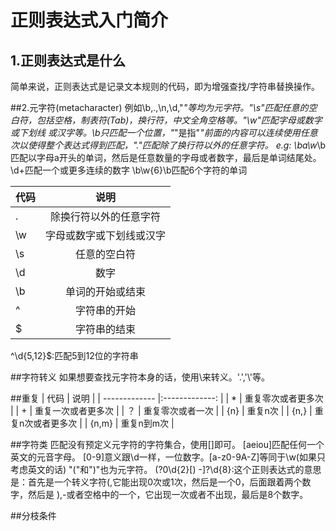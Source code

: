 # 正则表达式入门简介

## 1.正则表达式是什么
简单来说，正则表达式是记录文本规则的代码，即为增强查找/字符串替换操作。

##2.元字符(metacharacter)
例如\b,.,\n,\d,"*"等均为元字符。"\s"匹配任意的空白符，包括空格，制表符(Tab)，换行符，中文全角空格等。"\w"匹配字母或数字或下划线
或汉字等。\b只匹配一个位置，"*"是指"*"前面的内容可以连续使用任意次以使得整个表达式得到匹配，"."匹配除了换行符以外的任意字符。
e.g: \ba\w*\b匹配以字母a开头的单词，然后是任意数量的字母或者数字，最后是单词结尾处。
\d+匹配一个或更多连续的数字
\b\w{6}\b匹配6个字符的单词

| 代码          | 说明                    |
| ------------- |:-------------:          |
| .             | 除换行符以外的任意字符  |
| \w            | 字母或数字或下划线或汉字|
| \s            | 任意的空白符            |
| \d            | 数字                    |
| \b            | 单词的开始或结束        |
| ^             | 字符串的开始            |
| $             | 字符串的结束            |
^\d{5,12}$:匹配5到12位的字符串

##字符转义
如果想要查找元字符本身的话，使用\来转义。'\.','\\'等。

##重复
| 代码          | 说明                    |
| ------------- |:-------------:          |
| *             | 重复零次或者更多次      |
| +             | 重复一次或者更多次      |
| ？            | 重复零次或者一次        |
| {n}           | 重复n次                 |
| {n,}          | 重复n次或者更多次       |
| {n,m}         | 重复n到m次              |

##字符类
匹配没有预定义元字符的字符集合，使用[]即可。
[aeiou]匹配任何一个英文的元音字母。
[0-9]意义跟\d一样，一位数字。[a-z0-9A-Z]等同于\w(如果只考虑英文的话)
"("和")"也为元字符。
\(?0\d{2}[) -]?\d{8}:这个正则表达式的意思是：首先是一个转义字符\(,它能出现0次或1次，然后是一个0，后面跟着两个数字，然后是
),-或者空格中的一个，它出现一次或者不出现，最后是8个数字。

##分枝条件








